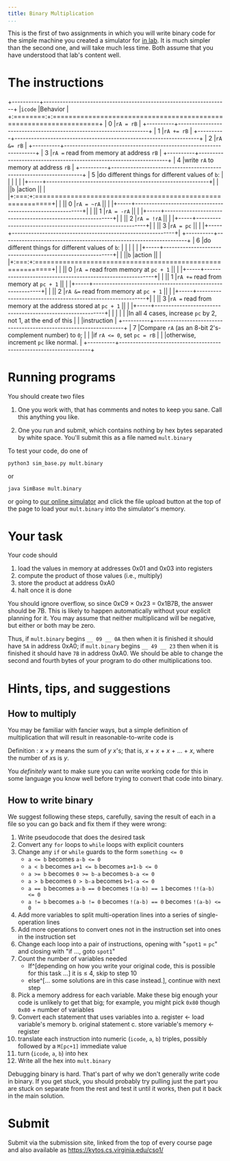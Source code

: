 ```yaml
---
title: Binary Multiplication
...
```


This is the first of two assignments in which you will write binary code for the simple machine you created a simulator for [in lab](lab03-simulator.html). It is much simpler than the second one, and will take much less time. Both assume that you have understood that lab's content well.

# The instructions

+----------+-------------------------------------------------------------------+
|`icode`   |Behavior                                                           |
+:========:+:==================================================================+
|   0      |`rA = rB`                                                          |
+----------+-------------------------------------------------------------------+
|   1      |`rA += rB`                                                         |
+----------+-------------------------------------------------------------------+
|   2      |`rA &= rB`                                                         |
+----------+-------------------------------------------------------------------+
|   3      |`rA =` read from memory at address `rB`                            |
+----------+-------------------------------------------------------------------+
|   4      |write `rA` to memory at address `rB`                               |
+----------+-------------------------------------------------------------------+
|   5      |do different things for different values of `b`:                   |
|          |                                                                   |
|          |+-----+-----------------------------------------------------------+|
|          ||`b`  |action                                                     ||
|          |+:===:+:==========================================================+|
|          || 0   |`rA = ~rA`                                                 ||
|          |+-----+-----------------------------------------------------------+|
|          || 1   |`rA = -rA`                                                 ||
|          |+-----+-----------------------------------------------------------+|
|          || 2   |`rA = !rA`                                                 ||
|          |+-----+-----------------------------------------------------------+|
|          || 3   |`rA = pc`                                                  ||
|          |+-----+-----------------------------------------------------------+|
+----------+-------------------------------------------------------------------+
|   6      |do different things for different values of `b`:                   |
|          |                                                                   |
|          |+-----+-----------------------------------------------------------+|
|          ||`b`  |action                                                     ||
|          |+:===:+:==========================================================+|
|          || 0   |`rA =` read from memory at `pc + 1`                        ||
|          |+-----+-----------------------------------------------------------+|
|          || 1   |`rA +=` read from memory at `pc + 1`                       ||
|          |+-----+-----------------------------------------------------------+|
|          || 2   |`rA &=` read from memory at `pc + 1`                       ||
|          |+-----+-----------------------------------------------------------+|
|          || 3   |`rA =` read from memory at the address stored at `pc + 1`  ||
|          |+-----+-----------------------------------------------------------+|
|          |                                                                   |
|          |In all 4 cases, increase `pc` by 2, not 1, at the end of this      |
|          |instruction                                                        |
+----------+-------------------------------------------------------------------+
|   7      |Compare `rA` (as an 8-bit 2's-complement number) to `0`;           |
|          |if `rA <= 0`, set `pc = rB`                                        |
|          |otherwise, increment `pc` like normal.                             |
+----------+-------------------------------------------------------------------+

# Running programs

You should create two files

1. One you work with, that has comments and notes to keep you sane. Call this anything you like.

1. One you run and submit, which contains nothing by hex bytes separated by white space. You'll submit this as a file named `mult.binary`

To test your code, do one of

    python3 sim_base.py mult.binary

or

    java SimBase mult.binary

or going to [our online simulator](files/toy-isa-sim.html) and click the file upload button at the top of the page to load your `mult.binary` into the simulator's memory.

# Your task

Your code should

1. load the values in memory at addresses 0x01 and 0x03 into registers
2. compute the product of those values (i.e., multiply)
3. store the product at address 0xA0
4. halt once it is done

You should ignore overflow, so since 0xC9 × 0x23 = 0x1B7B, the answer should be 7B. This is likely to happen automatically without your explicit planning for it.
You may assume that neither multiplicand will be negative, but either or both may be zero.

Thus, if `mult.binary` begins `__ 09 __ 0A` then when it is finished it should have `5A` in address 0xA0;
if `mult.binary` begins `__ 49 __ 23` then when it is finished it should have `7B` in address 0xA0.
We should be able to change the second and fourth bytes of your program to do other multiplications too.

# Hints, tips, and suggestions

## How to multiply

You may be familiar with fancier ways, but a simple definition of multiplication that will result in reasonable-to-write code is

Definition
:   *x* × *y* means the sum of *y* *x*'s; that is, *x* + *x* + *x* + ... + *x*, where the number of *x*s is *y*.

You *definitely* want to make sure you can write working code for this in some language you know well before trying to convert that code into binary.

## How to write binary

We suggest following these steps, carefully, saving the result of each in a file so you can go back and fix them if they were wrong:

1. Write pseudocode that does the desired task
2. Convert any `for` loops to `while` loops with explicit counters
3. Change any `if` or `while` guards to the form `something <= 0`
    - `a <= b` becomes `a-b <= 0`
    - `a < b` becomes `a+1 <= b` becomes `a+1-b <= 0`
    - `a >= b` becomes `0 >= b-a` becomes `b-a <= 0`
    - `a > b` becomes `0 > b-a` becomes `b+1-a <= 0`
    - `a == b` becomes `a-b == 0` becomes `!(a-b) == 1` becomes `!!(a-b) <= 0`
    - `a != b` becomes `a-b != 0` becomes `!(a-b) == 0` becomes `!(a-b) <= 0`
4. Add more variables to split multi-operation lines into a series of single-operation lines
5. Add more operations to convert ones not in the instruction set into ones in the instruction set
6. Change each loop into a pair of instructions, opening with "`spot1` = `pc`" and closing with "if ..., goto `spot1`"
7. Count the number of variables needed
    - If^[depending on how you write your original code, this is possible for this task …] it is ≤ 4, skip to step 10
    - else^[… some solutions are in this case instead.], continue with next step
8. Pick a memory address for each variable. Make these big enough your code is unlikely to get that big; for example, you might pick `0x80` though `0x80` + number of variables
9. Convert each statement that uses variables into
    a. register ← load variable's memory
    b. original statement
    c. store variable's memory ← register
10. translate each instruction into numeric (`icode`, `a`, `b`) triples, possibly followed by a `M[pc+1]` immediate value
11. turn (`icode`, `a`, `b`) into hex
12. Write all the hex into `mult.binary`

Debugging binary is hard. That's part of why we don't generally write code in binary. If you get stuck, you should probably try pulling just the part you are stuck on separate from the rest and test it until it works, then put it back in the main solution.


# Submit

Submit via the submission site, linked from the top of every course page and also available as <https://kytos.cs.virginia.edu/cso1/>
